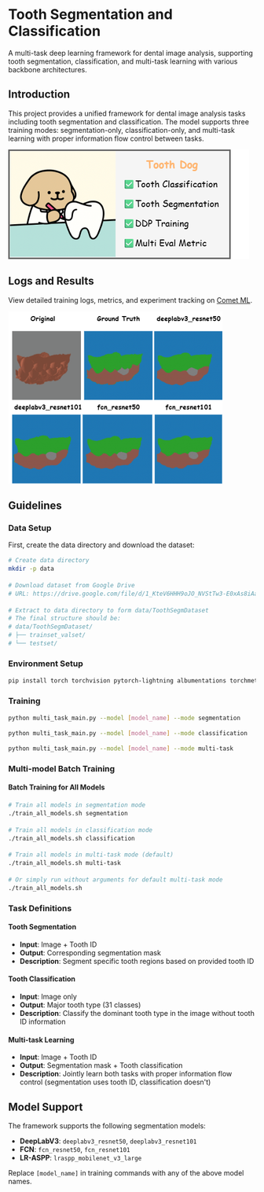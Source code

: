 # Tooth Segmentation and Classification

A multi-task deep learning framework for dental image analysis, supporting tooth segmentation, classification, and multi-task learning with various backbone architectures.

## Introduction

This project provides a unified framework for dental image analysis tasks including tooth segmentation and classification. The model supports three training modes: segmentation-only, classification-only, and multi-task learning with proper information flow control between tasks.

![Graph Abstract](artifact/graph_abstract.png)


## Logs and Results

View detailed training logs, metrics, and experiment tracking on [Comet ML](https://www.comet.com/ziyitsang/tooth-segmentation/view/new/panels).

![Case Study](artifact/case_study.png)


## Guidelines

### Data Setup

First, create the data directory and download the dataset:

```bash
# Create data directory
mkdir -p data

# Download dataset from Google Drive
# URL: https://drive.google.com/file/d/1_KteV6HHH9oJO_NVStTw3-E0xAs8iAaN/view?usp=drive_link

# Extract to data directory to form data/ToothSegmDataset
# The final structure should be:
# data/ToothSegmDataset/
# ├── trainset_valset/
# └── testset/
```


### Environment Setup

```bash
pip install torch torchvision pytorch-lightning albumentations torchmetrics comet-ml opencv-python matplotlib
```

### Training

```bash
python multi_task_main.py --model [model_name] --mode segmentation
```
```bash
python multi_task_main.py --model [model_name] --mode classification
```
```bash
python multi_task_main.py --model [model_name] --mode multi-task
```


### Multi-model Batch Training 

#### Batch Training for All Models
```bash
# Train all models in segmentation mode
./train_all_models.sh segmentation

# Train all models in classification mode  
./train_all_models.sh classification

# Train all models in multi-task mode (default)
./train_all_models.sh multi-task

# Or simply run without arguments for default multi-task mode
./train_all_models.sh
```
### Task Definitions

#### Tooth Segmentation
- **Input**: Image + Tooth ID
- **Output**: Corresponding segmentation mask
- **Description**: Segment specific tooth regions based on provided tooth ID

#### Tooth Classification  
- **Input**: Image only
- **Output**: Major tooth type (31 classes)
- **Description**: Classify the dominant tooth type in the image without tooth ID information

#### Multi-task Learning
- **Input**: Image + Tooth ID
- **Output**: Segmentation mask + Tooth classification
- **Description**: Jointly learn both tasks with proper information flow control (segmentation uses tooth ID, classification doesn't)


## Model Support

The framework supports the following segmentation models:

- **DeepLabV3**: `deeplabv3_resnet50`, `deeplabv3_resnet101`
- **FCN**: `fcn_resnet50`, `fcn_resnet101`
- **LR-ASPP**: `lraspp_mobilenet_v3_large`

Replace `[model_name]` in training commands with any of the above model names.





